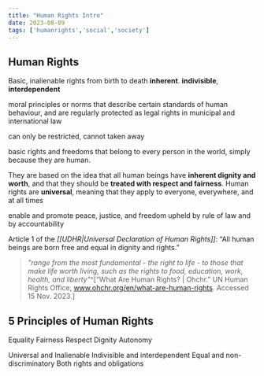 ```yaml
---
title: "Human Rights Intro"
date: 2023-08-09
tags: ['humanrights','social','society']
---
```

## Human Rights
Basic, inalienable rights
from birth to death
**inherent**. **indivisible**, **interdependent**

moral principles or norms that describe certain standards of
human behaviour, and are regularly protected as legal rights in municipal
and international law

can only be restricted, cannot taken away 

basic rights and freedoms that belong to every person in the world, simply because they are human. 

They are based on the idea that all human beings have **inherent dignity and worth**, and that they should be **treated with respect and fairness**. Human rights are **universal**, meaning that they apply to everyone, everywhere, and at all times

enable and promote peace, justice, and freedom 
upheld by rule of law and by accountability 

Article 1 of the _[[UDHR|Universal Declaration of Human Rights]]_: “All human beings are born free and equal in dignity and rights.”

> *"range from the most fundamental - the right to life - to those that make life worth living, such as the rights to food, education, work, health, and liberty"*^[“What Are Human Rights? | Ohchr.” UN Human Rights Office, www.ohchr.org/en/what-are-human-rights. Accessed 15 Nov. 2023.] 

## 5 Principles of Human Rights
Equality
Fairness
Respect
Dignity 
Autonomy 

Universal and Inalienable
Indivisible and interdependent
Equal and non-discriminatory
Both rights and obligations